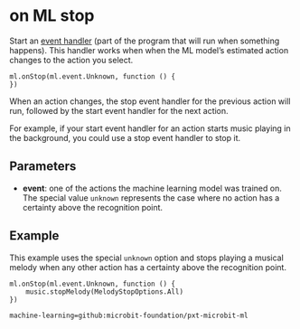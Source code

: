# on ML stop

Start an [event handler](/reference/event-handler) (part of the program that will run when something happens). This handler works when when the ML model’s estimated action changes to the action you select.

```sig
ml.onStop(ml.event.Unknown, function () {
})
```

When an action changes, the stop event handler for the previous action will run, followed by the start event handler for the next action.

For example, if your start event handler for an action starts music playing in the background, you could use a stop event handler to stop it.

## Parameters

- **event**: one of the actions the machine learning model was trained on. The special value `unknown` represents the case where no action has a certainty above the recognition point.

## Example

This example uses the special `unknown` option and stops playing a musical melody when any other action has a certainty above the recognition point.

```blocks
ml.onStop(ml.event.Unknown, function () {
    music.stopMelody(MelodyStopOptions.All)
})
```

```package
machine-learning=github:microbit-foundation/pxt-microbit-ml
```
